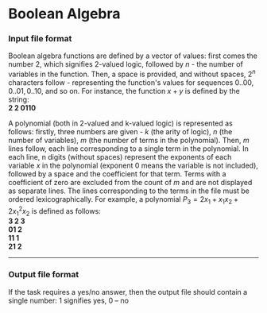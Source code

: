 # Boolean Algebra

### Input file format
Boolean algebra functions are defined by a vector of values: first comes the number $2$, which signifies 2-valued logic, followed by $n$ - the number of variables in the function. Then, a space is provided, and without spaces, $2^n$ characters follow - representing the function's values for sequences $0..00, 0..01, 0..10$, and so on. For instance, the function $x + y$ is defined by the string:\
**2 2 0110**


A polynomial (both in 2-valued and k-valued logic) is represented as follows: firstly, three numbers are given - $k$ (the arity of logic), $n$ (the number of variables), $m$ (the number of terms in the polynomial). Then, $m$ lines follow, each line corresponding to a single term in the polynomial. In each line, n digits (without spaces) represent the exponents of each variable $x$ in the polynomial (exponent 0 means the variable is not included), followed by a space and the coefficient for that term. Terms with a coefficient of zero are excluded from the count of $m$ and are not displayed as separate lines. The lines corresponding to the terms in the file must be ordered lexicographically.
For example, a polynomial $P_3=2x_1+x_1x_2+2x_1^2x_2$ is defined as follows:\
**3 2 3\
01 2\
11 1\
21 2**

***

### Output file format
If the task requires a yes/no answer, then the output file should contain a single number: $1$ signifies yes, $0$ – no